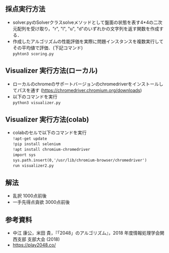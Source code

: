 ## 採点実行方法
- solver.pyのSolverクラスsolveメソッドとして盤面の状態を表す4*4の二次元配列を受け取り，"r", "l", "u", "d"のいずれかの文字列を返す関数を作成する．  
- 作成したアルゴリズムの性能評価を実際に問題インスタンスを複数実行してその平均値で評価．(下記コマンド)  
`pyhton3 scoring.py`

## Visualizer 実行方法(ローカル)
- ローカルのchromeのサポートバージョンのchromedriverをインストールしてパスを通す (https://chromedriver.chromium.org/downloads)
- 以下のコマンドを実行  
`python3 visualizer.py`

## Visualizer 実行方法(colab)
- colabのセルで以下のコマンドを実行  
`!apt-get update`  
`!pip install selenium`  
`!apt install chromium-chromedriver`  
`import sys`  
`sys.path.insert(0,'/usr/lib/chromium-browser/chromedriver')`  
`run visualizer2.py`


## 解法
- 乱択 1000点前後
- 一手先得点貪欲 3000点前後

## 参考資料
- 中江 康公，米田 貴，『「2048」のアルゴリズム』，2018 年度情報処理学会関西支部 支部大会 (2018)
- https://play2048.co/
